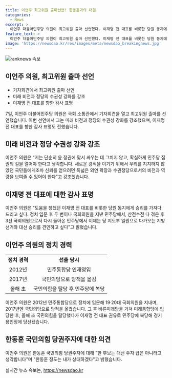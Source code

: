 ```yaml
---
title: 이언주 최고위원 출마선언! 한동훈과의 대결
categories:
  - News
excerpt: >
  이언주 더불어민주당 의원이 최고위원 출마 선언했다. 이재명 전 대표를 비롯한 당원 동지에게 승리를 가져다 드리고 싶다며, 지방선거와 대선 승리를 견인하고 싶다고 밝혔다. 또한, 윤석열 검사와 윤 정부를 비판하며 민주당 집권의 길을 열어야 한다고 강조했으며, 한동훈 국민의힘 당권주자에 대해서도 언급했다. 이에 민주당의 외연 확장과 수권정당으로서의 비전과 역량을 보여주어야 한다고 강조했다.
feature_text: >
  이언주 더불어민주당 의원이 최고위원 출마 선언했다. 이재명 전 대표를 비롯한 당원 동지에게 승리를 가져다 드리고 싶다며, 지방선거와 대선 승리를 견인하고 싶다고 밝혔다. 또한, 윤석열 검사와 윤 정부를 비판하며 민주당 집권의 길을 열어야 한다고 강조했으며, 한동훈 국민의힘 당권주자에 대해서도 언급했다. 이에 민주당의 외연 확장과 수권정당으로서의 비전과 역량을 보여주어야 한다고 강조했다.
image: 'https://newsdao.kr/res/images/meta/newsdao_breakingnews.jpg'
---
```


<p><img src="https://newsdao.kr/res/images/meta/newsdao_breakingnews.jpg" alt="ranknews 속보" /></p>

<h2 data-ke-size="size26">이언주 의원, 최고위원 출마 선언</h2>

<ul>
  <li>기자회견에서 최고위원 출마 선언</li>
  <li>미래 비전과 정당의 수권성 강화를 강조</li>
  <li>이재명 전 대표를 향한 감사 표명</li>
</ul>

<p data-ke-size="size16">7일, 이언주 더불어민주당 의원은 국회 소통관에서 기자회견을 열고 최고위원 출마를 선언했습니다. 이번 선언에서 그는 미래 비전과 정당의 수권성 강화를 강조했으며, 이재명 전 대표를 향한 감사 표명도 전했습니다.</p>

<h2 data-ke-size="size26">미래 비전과 정당 수권성 강화 강조</h2>

<p data-ke-size="size16">이언주 의원은 "저는 단순히 윤 정권에 맞서 싸우는 데 그치지 않고, 확실하게 민주당 집권의 길을 열어야 한다고 생각합니다. 새로운 강적을 이기기 위해서 우리를 지지하지 않았던 국민들에게조차 신뢰를 얻으려면 폭넓은 외연 확장과 수권정당으로서의 비전과 역량을 보여줄 수 있어야 한다"고 강조했습니다.</p>

<h2 data-ke-size="size26">이재명 전 대표에 대한 감사 표명</h2>

<p data-ke-size="size16">이언주 의원은 "도움을 청했던 이재명 전 대표를 비롯한 당원 동지에게 승리를 가져다 드리고 싶다. 정치 입문 후 두 번이나 국회의원을 지낸 민주당에서, 산전수전 다 겪은 후 3선 국회의원으로서 다시 돌아온 민주당에서 이제는 당 지도부 일원으로 다가오는 지방선거와 대선 승리를 견인하고 싶다"고 밝혔습니다.</p>

<h2 data-ke-size="size26">이언주 의원의 정치 경력</h2>

<table>
  <tr>
    <td style="text-align: center; height: 17px;"><b>정치 경력</b></td>
    <td style="text-align: center; height: 17px;"><b>선출 당시</b></td>
  </tr>
  <tr>
    <td style="text-align: center; height: 17px;">2012년</td>
    <td style="text-align: center; height: 17px;">민주통합당 인재영입</td>
  </tr>
  <tr>
    <td style="text-align: center; height: 17px;">2017년</td>
    <td style="text-align: center; height: 17px;">국민의당으로 당적을 옮김</td>
  </tr>
  <tr>
    <td style="text-align: center; height: 17px;">올해 초</td>
    <td style="text-align: center; height: 17px;">국민의힘을 탈당 후 민주당에 복당</td>
  </tr>
</table>

<p data-ke-size="size16">이언주 의원은 2012년 민주통합당으로 정치에 입문해 19·20대 국회의원을 지내며, 2017년엔 국민의당으로 당적을 옮겼습니다. 그 후 바른미래당을 거쳐 미래통합당에 입당한 후, 올해 초 국민의힘을 탈당했다가 이재명 전 대표 권유로 민주당에 복당해 경기 용인정에 당선됐습니다.</p>

<h2 data-ke-size="size26">한동훈 국민의힘 당권주자에 대한 의견</h2>

<p data-ke-size="size16">이언주 의원은 한동훈 국민의힘 당권주자에 대해 "한 후보는 대선 주자 급은 아니라고 생각합니다"며 "한동훈 정도는 내가 상대하겠다"고 밝혔습니다.</p>
실시간 뉴스 속보는, <a href="https://newsdao.kr" rel="dofollow">https://newsdao.kr</a>


